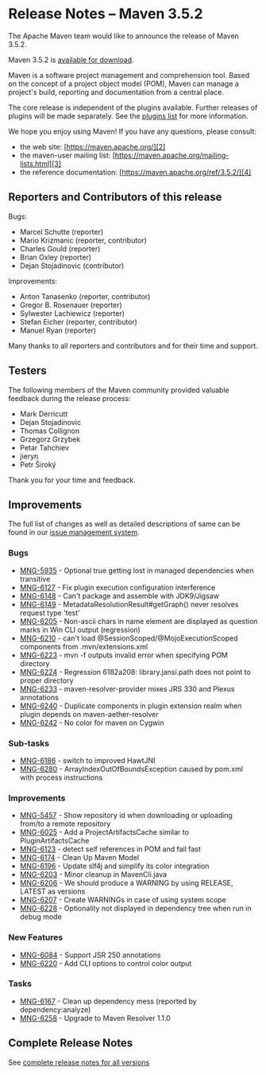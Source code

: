 <!-- 
Licensed to the Apache Software Foundation (ASF) under one
or more contributor license agreements.  See the NOTICE file
distributed with this work for additional information
regarding copyright ownership.  The ASF licenses this file
to you under the Apache License, Version 2.0 (the
"License"); you may not use this file except in compliance
with the License.  You may obtain a copy of the License at

http://www.apache.org/licenses/LICENSE-2.0

Unless required by applicable law or agreed to in writing,
software distributed under the License is distributed on an
"AS IS" BASIS, WITHOUT WARRANTIES OR CONDITIONS OF ANY
KIND, either express or implied.  See the License for the
specific language governing permissions and limitations
under the License.

NOTE: For help with the syntax of this file, see:
http://maven.apache.org/doxia/references/apt-format.html
-->

# Release Notes &#x2013; Maven 3.5.2

The Apache Maven team would like to announce the release of Maven 3.5.2.

Maven 3.5.2 is [available for download][0].

Maven is a software project management and comprehension tool. Based on the concept of a project object model (POM), Maven can manage a project's build, reporting and documentation from a central place.

The core release is independent of the plugins available. Further releases of plugins will be made separately. See the [plugins list][1] for more information.

We hope you enjoy using Maven! If you have any questions, please consult:

- the web site: [https://maven.apache.org/][2]
- the maven-user mailing list: [https://maven.apache.org/mailing-lists.html][3]
- the reference documentation: [https://maven.apache.org/ref/3.5.2/][4]

## Reporters and Contributors of this release

Bugs:

* Marcel Schutte (reporter)
* Mario Krizmanic (reporter, contributor)
* Charles Gould (reporter)
* Brian Oxley (reporter)
* Dejan Stojadinovic (contributor)

Improvements:

* Anton Tanasenko (reporter, contributor)
* Gregor B. Rosenauer (reporter)
* Sylwester Lachiewicz (reporter)
* Stefan Eicher (reporter, contributor)
* Manuel Ryan (reporter)

Many thanks to all reporters and contributors and for their time and support.

## Testers

The following members of the Maven community provided valuable feedback during the release process:

* Mark Derricutt
* Dejan Stojadinovic
* Thomas Collignon
* Grzegorz Grzybek
* Petar Tahchiev
* jieryn
* Petr Široký

Thank you for your time and feedback.

## Improvements

The full list of changes as well as detailed descriptions of same can be found in our [issue management system][6].

### Bugs

- [MNG-5935][] - Optional true getting lost in managed dependencies when transitive
- [MNG-6127][] - Fix plugin execution configuration interference
- [MNG-6148][] - Can't package and assemble with JDK9/Jigsaw
- [MNG-6149][] - MetadataResolutionResult#getGraph() never resolves request type 'test'
- [MNG-6205][] - Non-ascii chars in name element are displayed as question marks in Win CLI output (regression)
- [MNG-6210][] - can't load @SessionScoped/@MojoExecutionScoped components from .mvn/extensions.xml
- [MNG-6223][] - mvn -f outputs invalid error when specifying POM directory
- [MNG-6224][] - Regression 6182a208: library.jansi.path does not point to proper directory
- [MNG-6233][] - maven-resolver-provider mixes JRS 330 and Plexus annotations
- [MNG-6240][] - Duplicate components in plugin extension realm when plugin depends on maven-aether-resolver
- [MNG-6242][] - No color for maven on Cygwin

### Sub-tasks

- [MNG-6186][] - switch to improved HawtJNI
- [MNG-6280][] - ArrayIndexOutOfBoundsException caused by pom.xml with process instructions

### Improvements

- [MNG-5457][] - Show repository id when downloading or uploading from/to a remote repository
- [MNG-6025][] - Add a ProjectArtifactsCache similar to PluginArtifactsCache
- [MNG-6123][] - detect self references in POM and fail fast
- [MNG-6174][] - Clean Up Maven Model
- [MNG-6196][] - Update slf4j and simplify its color integration
- [MNG-6203][] - Minor cleanup in MavenCli.java
- [MNG-6206][] - We should produce a WARNING by using RELEASE, LATEST as versions
- [MNG-6207][] - Create WARNINGs in case of using system scope
- [MNG-6228][] - Optionality not displayed in dependency tree when run in debug mode

### New Features

- [MNG-6084][] - Support JSR 250 annotations
- [MNG-6220][] - Add CLI options to control color output

### Tasks

- [MNG-6167][] - Clean up dependency mess (reported by dependency:analyze)
- [MNG-6258][] - Upgrade to Maven Resolver 1.1.0

## Complete Release Notes

See [complete release notes for all versions][7]

[0]: /download.html
[1]: /plugins/index.html
[2]: https://maven.apache.org/
[3]: /mailing-lists.html
[4]: /ref/3.5.2/
[6]: https://issues.apache.org/jira/secure/ReleaseNote.jspa?projectId=12316922&amp;version=12338964&amp;styleName=Text
[7]: /docs/history.html
[MNG-5457]: https://issues.apache.org/jira/browse/MNG-5457
[MNG-5935]: https://issues.apache.org/jira/browse/MNG-5935
[MNG-6025]: https://issues.apache.org/jira/browse/MNG-6025
[MNG-6084]: https://issues.apache.org/jira/browse/MNG-6084
[MNG-6123]: https://issues.apache.org/jira/browse/MNG-6123
[MNG-6127]: https://issues.apache.org/jira/browse/MNG-6127
[MNG-6148]: https://issues.apache.org/jira/browse/MNG-6148
[MNG-6149]: https://issues.apache.org/jira/browse/MNG-6149
[MNG-6167]: https://issues.apache.org/jira/browse/MNG-6167
[MNG-6174]: https://issues.apache.org/jira/browse/MNG-6174
[MNG-6186]: https://issues.apache.org/jira/browse/MNG-6186
[MNG-6196]: https://issues.apache.org/jira/browse/MNG-6196
[MNG-6203]: https://issues.apache.org/jira/browse/MNG-6203
[MNG-6205]: https://issues.apache.org/jira/browse/MNG-6205
[MNG-6206]: https://issues.apache.org/jira/browse/MNG-6206
[MNG-6207]: https://issues.apache.org/jira/browse/MNG-6207
[MNG-6210]: https://issues.apache.org/jira/browse/MNG-6210
[MNG-6220]: https://issues.apache.org/jira/browse/MNG-6220
[MNG-6223]: https://issues.apache.org/jira/browse/MNG-6223
[MNG-6224]: https://issues.apache.org/jira/browse/MNG-6224
[MNG-6228]: https://issues.apache.org/jira/browse/MNG-6228
[MNG-6233]: https://issues.apache.org/jira/browse/MNG-6233
[MNG-6240]: https://issues.apache.org/jira/browse/MNG-6240
[MNG-6242]: https://issues.apache.org/jira/browse/MNG-6242
[MNG-6258]: https://issues.apache.org/jira/browse/MNG-6258
[MNG-6280]: https://issues.apache.org/jira/browse/MNG-6280

